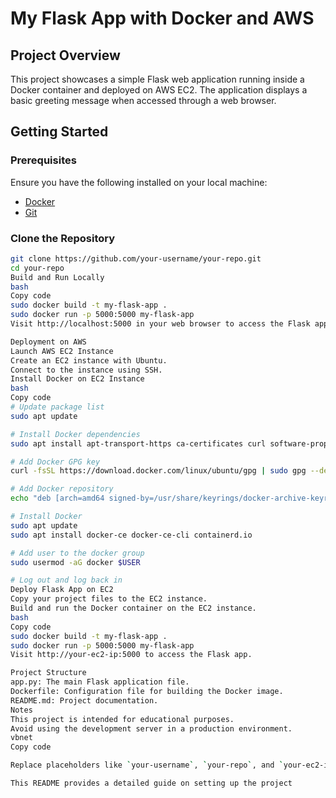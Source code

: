 # My Flask App with Docker and AWS

## Project Overview

This project showcases a simple Flask web application running inside a Docker container and deployed on AWS EC2. The application displays a basic greeting message when accessed through a web browser.

## Getting Started

### Prerequisites

Ensure you have the following installed on your local machine:

- [Docker](https://www.docker.com/get-started)
- [Git](https://git-scm.com/)

### Clone the Repository

```bash
git clone https://github.com/your-username/your-repo.git
cd your-repo
Build and Run Locally
bash
Copy code
sudo docker build -t my-flask-app .
sudo docker run -p 5000:5000 my-flask-app
Visit http://localhost:5000 in your web browser to access the Flask app.

Deployment on AWS
Launch AWS EC2 Instance
Create an EC2 instance with Ubuntu.
Connect to the instance using SSH.
Install Docker on EC2 Instance
bash
Copy code
# Update package list
sudo apt update

# Install Docker dependencies
sudo apt install apt-transport-https ca-certificates curl software-properties-common

# Add Docker GPG key
curl -fsSL https://download.docker.com/linux/ubuntu/gpg | sudo gpg --dearmor -o /usr/share/keyrings/docker-archive-keyring.gpg

# Add Docker repository
echo "deb [arch=amd64 signed-by=/usr/share/keyrings/docker-archive-keyring.gpg] https://download.docker.com/linux/ubuntu $(lsb_release -cs) stable" | sudo tee /etc/apt/sources.list.d/docker.list > /dev/null

# Install Docker
sudo apt update
sudo apt install docker-ce docker-ce-cli containerd.io

# Add user to the docker group
sudo usermod -aG docker $USER

# Log out and log back in
Deploy Flask App on EC2
Copy your project files to the EC2 instance.
Build and run the Docker container on the EC2 instance.
bash
Copy code
sudo docker build -t my-flask-app .
sudo docker run -p 5000:5000 my-flask-app
Visit http://your-ec2-ip:5000 to access the Flask app.

Project Structure
app.py: The main Flask application file.
Dockerfile: Configuration file for building the Docker image.
README.md: Project documentation.
Notes
This project is intended for educational purposes.
Avoid using the development server in a production environment.
vbnet
Copy code

Replace placeholders like `your-username`, `your-repo`, and `your-ec2-ip` with your actual GitHub username, repository name, and the public IP address of your AWS EC2 instance.

This README provides a detailed guide on setting up the project
